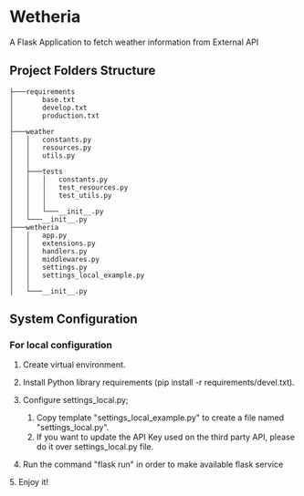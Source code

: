 # Wetheria
A Flask Application to fetch weather information from External API

## Project Folders Structure
```
├───requirements
│       base.txt
│       develop.txt
│       production.txt
│
├───weather
│   │   constants.py
│   │   resources.py
│   │   utils.py
│   │
│   ├───tests
│   │   │   constants.py
│   │   │   test_resources.py
│   │   │   test_utils.py
│   │   │
│   │   └───__init__.py
│   └───__init__.py
├───wetheria
│   │   app.py
│   │   extensions.py
│   │   handlers.py
│   │   middlewares.py
│   │   settings.py
│   │   settings_local_example.py
│   │
│   └───__init__.py
```

## System Configuration

###  For local configuration

1. Create virtual environment.

2. Install Python library requirements (pip install -r requirements/devel.txt).

3. Configure settings_local.py; 

   1. Copy template "settings_local_example.py" to create a file named "settings_local.py".
   2. If you want to update the API Key used on the third party API, please do it over settings_local.py file.

4. Run the command "flask run" in order to make available flask service

​5. Enjoy it!